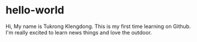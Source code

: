 # hello-world

Hi, My name is Tukrong Klengdong. This is my first time learning on Github.
I'm really excited to learn news things and love the outdoor.
